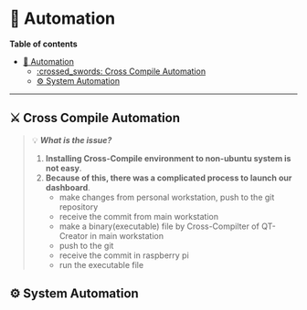 # :robot: Automation
**Table of contents**
- [:robot: Automation](#robot-automation)
  - [:crossed\_swords: Cross Compile Automation](#crossed_swords-cross-compile-automation)
  - [:gear: System Automation](#gear-system-automation)

<hr>

## :crossed_swords: Cross Compile Automation
> 💡 ***What is the issue?***
>
> 1. **Installing Cross-Compile environment to non-ubuntu system is not easy**.
> 2. **Because of this, there was a complicated process to launch our dashboard**.
>    - make changes from personal workstation, push to the git repository
>    - receive the commit from main workstation
>    - make a binary(executable) file by Cross-Compilter of QT-Creator in main workstation
>    - push to the git
>    - receive the commit in raspberry pi
>    - run the executable file


## :gear: System Automation
